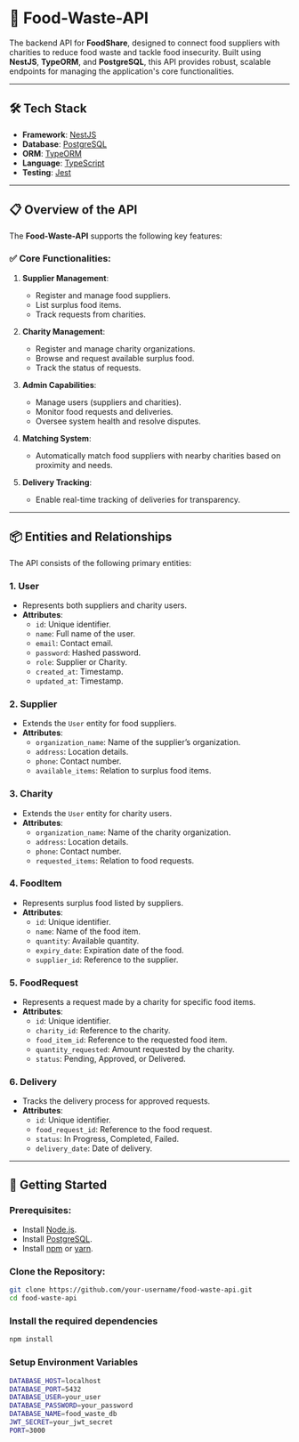 # 🍎 **Food-Waste-API**  
The backend API for **FoodShare**, designed to connect food suppliers with charities to reduce food waste and tackle food insecurity. Built using **NestJS**, **TypeORM**, and **PostgreSQL**, this API provides robust, scalable endpoints for managing the application's core functionalities.

---

## 🛠️ **Tech Stack**
- **Framework**: [NestJS](https://nestjs.com/)  
- **Database**: [PostgreSQL](https://www.postgresql.org/)  
- **ORM**: [TypeORM](https://typeorm.io/)  
- **Language**: [TypeScript](https://www.typescriptlang.org/)  
- **Testing**: [Jest](https://jestjs.io/)

---

## 📋 **Overview of the API**

The **Food-Waste-API** supports the following key features:

### ✅ Core Functionalities:
1. **Supplier Management**:
   - Register and manage food suppliers.
   - List surplus food items.
   - Track requests from charities.

2. **Charity Management**:
   - Register and manage charity organizations.
   - Browse and request available surplus food.
   - Track the status of requests.

3. **Admin Capabilities**:
   - Manage users (suppliers and charities).
   - Monitor food requests and deliveries.
   - Oversee system health and resolve disputes.

4. **Matching System**:
   - Automatically match food suppliers with nearby charities based on proximity and needs.

5. **Delivery Tracking**:
   - Enable real-time tracking of deliveries for transparency.

---

## 📦 **Entities and Relationships**

The API consists of the following primary entities:

### **1. User**
- Represents both suppliers and charity users.
- **Attributes**:
  - `id`: Unique identifier.
  - `name`: Full name of the user.
  - `email`: Contact email.
  - `password`: Hashed password.
  - `role`: Supplier or Charity.
  - `created_at`: Timestamp.
  - `updated_at`: Timestamp.

### **2. Supplier**
- Extends the `User` entity for food suppliers.
- **Attributes**:
  - `organization_name`: Name of the supplier’s organization.
  - `address`: Location details.
  - `phone`: Contact number.
  - `available_items`: Relation to surplus food items.

### **3. Charity**
- Extends the `User` entity for charity users.
- **Attributes**:
  - `organization_name`: Name of the charity organization.
  - `address`: Location details.
  - `phone`: Contact number.
  - `requested_items`: Relation to food requests.

### **4. FoodItem**
- Represents surplus food listed by suppliers.
- **Attributes**:
  - `id`: Unique identifier.
  - `name`: Name of the food item.
  - `quantity`: Available quantity.
  - `expiry_date`: Expiration date of the food.
  - `supplier_id`: Reference to the supplier.

### **5. FoodRequest**
- Represents a request made by a charity for specific food items.
- **Attributes**:
  - `id`: Unique identifier.
  - `charity_id`: Reference to the charity.
  - `food_item_id`: Reference to the requested food item.
  - `quantity_requested`: Amount requested by the charity.
  - `status`: Pending, Approved, or Delivered.

### **6. Delivery**
- Tracks the delivery process for approved requests.
- **Attributes**:
  - `id`: Unique identifier.
  - `food_request_id`: Reference to the food request.
  - `status`: In Progress, Completed, Failed.
  - `delivery_date`: Date of delivery.

---

## 🚀 **Getting Started**

### Prerequisites:
- Install [Node.js](https://nodejs.org/).
- Install [PostgreSQL](https://www.postgresql.org/).
- Install [npm](https://www.npmjs.com/) or [yarn](https://yarnpkg.com/).

### Clone the Repository:
```bash
git clone https://github.com/your-username/food-waste-api.git
cd food-waste-api
```

### Install the required dependencies
```bash
npm install
```

### Setup Environment Variables
```bash
DATABASE_HOST=localhost
DATABASE_PORT=5432
DATABASE_USER=your_user
DATABASE_PASSWORD=your_password
DATABASE_NAME=food_waste_db
JWT_SECRET=your_jwt_secret
PORT=3000
```
